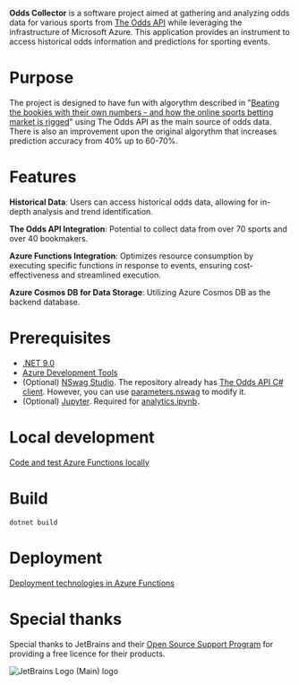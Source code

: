 **Odds Collector** is a software project aimed at gathering and analyzing odds data for various sports from [The Odds API](https://the-odds-api.com/) while leveraging the infrastructure of Microsoft Azure. This application provides an instrument to access historical odds information and predictions for sporting events.

# Purpose

The project is designed to have fun with algorythm described in "[Beating the bookies with their own numbers - and how the online sports betting market is rigged](https://www.researchgate.net/publication/320296375_Beating_the_bookies_with_their_own_numbers_-_and_how_the_online_sports_betting_market_is_rigged)" using The Odds API as the main source of odds data. There is also an improvement upon the original algorythm that increases prediction accuracy from 40% up to 60-70%.

# Features

**Historical Data**: Users can access historical odds data, allowing for in-depth analysis and trend identification.

**The Odds API Integration**: Potential to collect data from over 70 sports and over 40 bookmakers.

**Azure Functions Integration**: Optimizes resource consumption by executing specific functions in response to events, ensuring cost-effectiveness and streamlined execution.

**Azure Cosmos DB for Data Storage**: Utilizing Azure Cosmos DB as the backend database.

# Prerequisites

- [.NET 9.0](https://dotnet.microsoft.com/en-us/download/dotnet/9.0)
- [Azure Development Tools](https://learn.microsoft.com/en-us/azure/azure-functions/functions-reference?tabs=blob&pivots=programming-language-csharp#development-tools)
- (Optional) [NSwag Studio](https://github.com/RicoSuter/NSwag/wiki/NSwagStudio). The repository already has [The Odds API C# client](https://github.com/romankr/OddsCollector/blob/master/OddsCollector.Functions/OddsApi/WebApi/WebApiClient.cs). However, you can use [parameters.nswag](https://github.com/romankr/OddsCollector/blob/master/OddsCollector.Functions/OddsApi/WebApi/parameters.nswag) to modify it.
- (Optional) [Jupyter](https://jupyter.org/). Required for [analytics.ipynb](https://github.com/romankr/OddsCollector/blob/master/analytics.ipynb). 

# Local development

[Code and test Azure Functions locally](https://learn.microsoft.com/en-us/azure/azure-functions/functions-develop-local)

# Build

```
dotnet build
```

# Deployment

[Deployment technologies in Azure Functions](https://learn.microsoft.com/en-us/azure/azure-functions/functions-deployment-technologies?tabs=windows)

# Special thanks

Special thanks to JetBrains and their [Open Source Support Program](https://www.jetbrains.com/community/opensource/#support) for providing a free licence for their products.

![JetBrains Logo (Main) logo](https://resources.jetbrains.com/storage/products/company/brand/logos/jb_beam.png)
